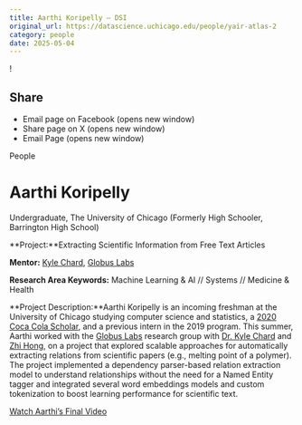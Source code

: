 ```yaml
---
title: Aarthi Koripelly – DSI
original_url: https://datascience.uchicago.edu/people/yair-atlas-2
category: people
date: 2025-05-04
---
```


<!-- Table-like structure detected -->

!

## Share

* Email page on Facebook (opens new window)
* Share page on X (opens new window)
* Email Page (opens new window)

<!-- Table-like structure detected -->

People

# Aarthi Koripelly

Undergraduate, The University of Chicago
(Formerly High Schooler, Barrington High School)

**Project:**Extracting Scientific Information from Free Text Articles

**Mentor:** [Kyle Chard](https://computerscience.uchicago.edu/people/profile/kyle-chard/), [Globus Labs](https://labs.globus.org/)

**Research Area Keywords:** Machine Learning & AI // Systems // Medicine & Health

**Project Description:**Aarthi Koripelly is an incoming freshman at the University of Chicago studying computer science and statistics, a [2020 Coca Cola Scholar](https://www.coca-colascholarsfoundation.org/blog/our-2020-coke-scholars/), and a previous intern in the 2019 program. This summer, Aarthi worked with the [Globus Labs](https://labs.globus.org/people.html) research group with [Dr. Kyle Chard](https://kylechard.com/) and [Zhi Hong](https://computerscience.uchicago.edu/people/profile/zhi-hong/), on a project that explored scalable approaches for automatically extracting relations from scientific papers (e.g., melting point of a polymer). The project implemented a dependency parser-based relation extraction model to understand relationships without the need for a Named Entity tagger and integrated several word embeddings models and custom tokenization to boost learning performance for scientific text.

[Watch Aarthi’s Final Video](https://www.youtube.com/watch?v=ejGuCVjotuU&list=PL0IrIAIuK93E7cbGQFuGn8NWltNYDwxMh&index=1)